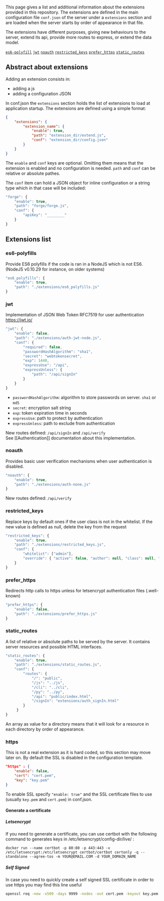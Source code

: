 This page gives a list and additional information about the extensions provided in this repository. The extensions are defined in the main configuration file `conf.json` of the server under a `extensions` section and are loaded when the server starts by order of appearance in that file.

The extensions have different purposes, giving new behaviours to the server, extend its api, provide more routes to express, or extend the data model.

[`es6-polyfill`](#es6-polyfill)
[`jwt`](#jwt)
[`noauth`](#noauth)
[`restricted_keys`](#restricted_keys)
[`prefer_https`](#prefer_https)
[`static_routes`](#static_routes)

## Abstract about extensions

Adding an extension consists in:
* adding a js
* adding a configuration JSON

In conf.json the `extensions` section holds the list of extensions to load at application startup. The extensions are defined using a simple format:
```json
{
    "extensions": {
        "extension_name": {
            "enable": true,
            "path": "extension_dir/extend.js",
            "conf": "extension_dir/config.json"
        }
    }
}
```

The `enable` and `conf` keys are optional. Omitting them means that the extension is enabled and no configuration is needed. `path` and `conf` can be relative or absolute pathes.

The `conf` item can hold a JSON object for inline configuration or a string type which in that case will be included:  
```js
"forge": {
    "enable": true,
    "path": "forge/forge.js",
    "conf": {
        "apiKey": "________"
    }
}
```

## Extensions list
### es6-polyfills
Provide ES6 polyfills if the code is ran in a NodeJS which is not ES6.
(NodeJS v0.10.29 for instance, on older systems)
```js
"es6_polyfills": {
    "enable": true,
    "path": "./extensions/es6_polyfills.js"
}
```

### jwt
Implementation of JSON Web Token RFC7519 for user authentication https://jwt.io/  

```js
"jwt": {
    "enable": false,
    "path": "./extensions/auth-jwt-node.js",
    "conf": {
        "required": false,
        "passwordHashAlgorithm": "sha1",
        "secret": "webtokensecret",
        "exp": 1440,
        "expressUse": "/api",
        "expressUnless": {
            "path": "/api/signIn"
        }
    }
}
```
* `passwordHashAlgorithm`: algorithm to store passwords on server. `sha1` or `md5`
* `secret`:  encryption salt string
* `exp`: token expiration time in seconds
* `expressUse`: path to protect by authentication
* `expressUnless`: path to exclude from authentication

New routes defined: `/api/signIn` and `/api/verify`  
See [[Authentication]] documentation about this implementation.

### noauth
Provides basic user verification mechanisms when user authentication is disabled.
```js
"noauth": {
    "enable": true,
    "path": "./extensions/auth-none.js"
}
```
New routes defined: `/api/verify`

### restricted_keys
Replace keys by default ones if the user class is not in the whitelist. If the new value is defined as null, delete the key from the request

```js
"restricted_keys": {
    "enable": true,
    "path": "./extensions/restricted_keys.js",
    "conf": {
        "whitelist": ["admin"],
        "override": { "active": false, "author": null, "class": null, "time": null, "username": null }
    }
}
```

### prefer_https
Redirects http calls to https unless for letsencrypt authentication files (.well-known)
```js
"prefer_https": {
    "enable": false,
    "path": "./extensions/prefer_https.js"
}
```
### static_routes
A list of relative or absolute paths to be served by the server. It contains server resources and possible HTML interfaces.
```js
"static_routes": {
    "enable": true,
    "path": "./extensions/static_routes.js",
    "conf": {
        "routes": {
            "/": "public",
            "/js": "../js",
            "/cli": "../cli",
            "/py": "../py",
            "/api": "public/index.html",
            "/signIn": "extensions/auth_signIn.html"
        }
     }
}
```
An array as value for a directory means that it will look for a resource in each directory by order of appearance. 

### https
This is not a real extension as it is hard coded, so this section may move later on.
By default the SSL is disabled in the configuration template.
```json
"https" : { 
    "enable": false,
    "cert": "cert.pem",
    "key": "key.pem"
}
```  
To enable SSL specify `"enable: true"` and the SSL certificate files to use (usually `key.pem` and `cert.pem`) in conf.json.

#### Generate a certificate

##### Letsencrypt  
If you need to generate a certificate, you can use certbot with the following command to generates keys in /etc/letsencrypt/config-dir/live/ :
```shell
docker run --name certbot -p 80:80 -p 443:443 -v /etc/letsencrypt:/etc/letsencrypt certbot/certbot certonly -q --standalone --agree-tos -m YOUR@EMAIL.COM -d YOUR_DOMAIN_NAME
```

##### Self Signed  
In case you need to quickly create a self signed SSL certificate in order to use https you may find this line useful
```sh
openssl req -new -x509 -days 9999 -nodes -out cert.pem -keyout key.pem
```


